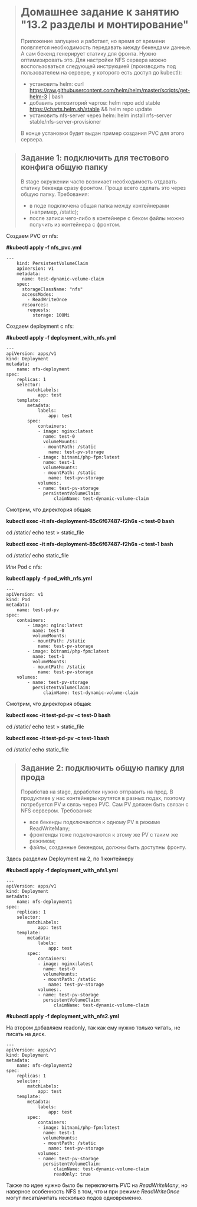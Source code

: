 > # Домашнее задание к занятию "13.2 разделы и монтирование"
> Приложение запущено и работает, но время от времени появляется необходимость передавать между бекендами данные. А сам бекенд генерирует статику для фронта. Нужно оптимизировать это.
> Для настройки NFS сервера можно воспользоваться следующей инструкцией (производить под пользователем на сервере, у которого есть доступ до kubectl):
> * установить helm: curl https://raw.githubusercontent.com/helm/helm/master/scripts/get-helm-3 | bash
> * добавить репозиторий чартов: helm repo add stable https://charts.helm.sh/stable && helm repo update
> * установить nfs-server через helm: helm install nfs-server stable/nfs-server-provisioner
>
> В конце установки будет выдан пример создания PVC для этого сервера.
>

> ## Задание 1: подключить для тестового конфига общую папку
> В stage окружении часто возникает необходимость отдавать статику бекенда сразу фронтом. Проще всего сделать это через общую папку. Требования:
> * в поде подключена общая папка между контейнерами (например, /static);
> * после записи чего-либо в контейнере с беком файлы можно получить из контейнера с фронтом.
>



Создаем PVC  от nfs:

**#kubectl apply -f nfs_pvc.yml**

```
---
    kind: PersistentVolumeClaim
    apiVersion: v1
    metadata:
      name: test-dynamic-volume-claim
    spec:
      storageClassName: "nfs"
      accessModes:
        - ReadWriteOnce
      resources:
        requests:
          storage: 100Mi

```

Создаем deployment  c nfs:

**#kubectl apply -f deployment_with_nfs.yml**

```
---
apiVersion: apps/v1
kind: Deployment
metadata:
    name: nfs-deployment
spec:
    replicas: 1
    selector:
        matchLabels:
            app: test
    template:
        metadata:
            labels:
                app: test
        spec:
            containers:
            - image: nginx:latest
              name: test-0
              volumeMounts:
              - mountPath: /static
                name: test-pv-storage
            - image: bitnami/php-fpm:latest
              name: test-1
              volumeMounts:
              - mountPath: /static
                name: test-pv-storage
            volumes:.
            - name: test-pv-storage
              persistentVolumeClaim:
                  claimName: test-dynamic-volume-claim
```

Смотрим, что директория общая: 

**kubectl exec -it nfs-deployment-85c6f67487-f2h6s  -c test-0 bash**

cd /static/
echo test > static_file

**kubectl exec -it nfs-deployment-85c6f67487-f2h6s  -c test-1 bash**

cd /static/
echo static_file



Или Pod  c nfs:

**kubectl apply -f  pod_with_nfs.yml**

```
---
apiVersion: v1
kind: Pod
metadata:
    name: test-pd-pv
spec:
    containers:
        - image: nginx:latest
          name: test-0
          volumeMounts:
          - mountPath: /static
            name: test-pv-storage
        - image: bitnami/php-fpm:latest
          name: test-1
          volumeMounts:
          - mountPath: /static
            name: test-pv-storage
    volumes:
        - name: test-pv-storage
          persistentVolumeClaim:
              claimName: test-dynamic-volume-claim
```

Смотрим, что директория общая: 

**kubectl exec -it test-pd-pv -c test-0 bash**

cd /static/
echo test > static_file

**kubectl exec -it test-pd-pv -c test-1 bash**

cd /static/
echo static_file





> ## Задание 2: подключить общую папку для прода
> Поработав на stage, доработки нужно отправить на прод. В продуктиве у нас контейнеры крутятся в разных подах, поэтому потребуется PV и связь через PVC. Сам PV должен быть связан с NFS сервером. Требования:
> * все бекенды подключаются к одному PV в режиме ReadWriteMany;
> * фронтенды тоже подключаются к этому же PV с таким же режимом;
> * файлы, созданные бекендом, должны быть доступны фронту.
>

Здесь разделим Deployment на 2, по 1 контейнеру

**#kubectl apply -f deployment_with_nfs1.yml** 

```
---
apiVersion: apps/v1
kind: Deployment
metadata:
    name: nfs-deployment1
spec:
    replicas: 1
    selector:
        matchLabels:
            app: test
    template:
        metadata:
            labels:
                app: test
        spec:
            containers:
            - image: nginx:latest
              name: test-0
              volumeMounts:
              - mountPath: /static
                name: test-pv-storage
            volumes:.
            - name: test-pv-storage
              persistentVolumeClaim:
                  claimName: test-dynamic-volume-claim
```



**#kubectl apply -f deployment_with_nfs2.yml** 

На втором добавляем readonly, так как ему нужно только читать, не писать на диск.

```
---
apiVersion: apps/v1
kind: Deployment
metadata:
    name: nfs-deployment2
spec:
    replicas: 1
    selector:
        matchLabels:
            app: test
    template:
        metadata:
            labels:
                app: test
        spec:
            containers:
            - image: bitnami/php-fpm:latest
              name: test-1
              volumeMounts:
              - mountPath: /static
                name: test-pv-storage
            volumes:
            - name: test-pv-storage
              persistentVolumeClaim:
                  claimName: test-dynamic-volume-claim
                  readOnly: true
```



Также по идее нужно было бы переключить PVC на  *ReadWriteMany*, но наверное особенность NFS в том, что и при режиме *ReadWriteOnce* могут писать\читать несколько подов одновременно. 